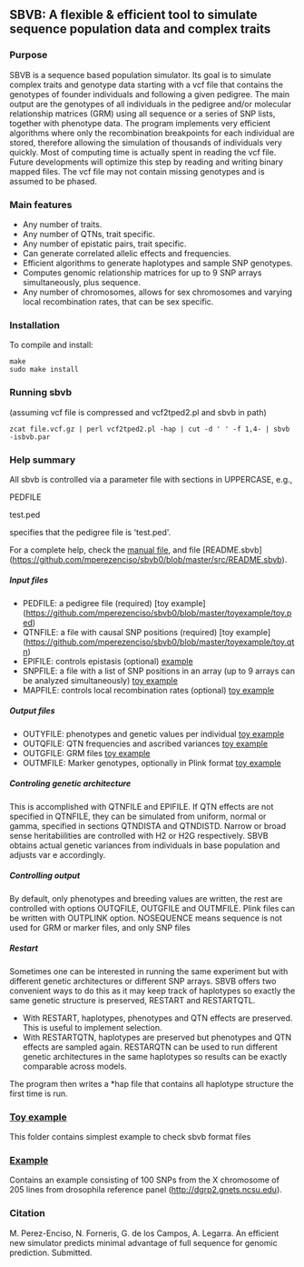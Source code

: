 ## SBVB: A flexible & efficient tool to simulate sequence population data and complex traits

### Purpose
SBVB is a sequence based population simulator. Its goal is to simulate complex traits and genotype data starting with a vcf file that contains the genotypes of founder individuals and following a given pedigree. The main output are the genotypes of all individuals in the pedigree and/or molecular relationship matrices (GRM) using all sequence or a series of SNP lists, together with phenotype data. The program implements very efficient algorithms where only the recombination breakpoints for each individual are stored, therefore allowing the simulation of thousands of individuals very quickly. Most of computing time is actually spent in reading the vcf file. Future developments will optimize this step by reading and writing binary mapped files. The vcf file may not contain missing genotypes and is assumed to be phased.

### Main features
- Any number of traits.
- Any number of QTNs, trait specific.
- Any number of epistatic pairs, trait specific.
- Can generate correlated allelic effects and frequencies.
- Efficient algorithms to generate haplotypes and sample SNP genotypes.
- Computes genomic relationship matrices for up to 9 SNP arrays simultaneously, plus sequence.
- Any number of chromosomes, allows for sex chromosomes and varying local recombination rates, that can be sex specific.

### Installation
To compile and install:
```
make
sudo make install
```

### Running sbvb
(assuming vcf file is compressed and vcf2tped2.pl and sbvb in path)
```
zcat file.vcf.gz | perl vcf2tped2.pl -hap | cut -d ' ' -f 1,4- | sbvb -isbvb.par
```
### Help summary
All sbvb is controlled via a parameter file with sections in UPPERCASE, e.g.,

PEDFILE

test.ped

specifies that the pedigree file is 'test.ped'. 

For a complete help, check the [manual file](https://github.com/mperezenciso/sbvb0/blob/master/SBVB_manual.pdf), and file [README.sbvb] (https://github.com/mperezenciso/sbvb0/blob/master/src/README.sbvb). 

##### Input files
- PEDFILE: a pedigree file (required) [toy example] (https://github.com/mperezenciso/sbvb0/blob/master/toyexample/toy.ped)
- QTNFILE: a file with causal SNP positions (required) [toy example] (https://github.com/mperezenciso/sbvb0/blob/master/toyexample/toy.qtn)
- EPIFILE: controls epistasis (optional) [example](https://github.com/mperezenciso/sbvb0/blob/master/example/test.epi)
- SNPFILE: a file with a list of SNP positions in an array (up to 9 arrays can be analyzed simultaneously) [toy example](https://github.com/mperezenciso/sbvb0/blob/master/toyexample/toy.chip)
- MAPFILE: controls local recombination rates (optional) [toy example](https://github.com/mperezenciso/sbvb0/blob/master/toyexample/toy.map)

##### Output files
- OUTYFILE: phenotypes and genetic values per individual [toy example](https://github.com/mperezenciso/sbvb0/blob/master/toyexample/toy.outy)
- OUTQFILE: QTN frequencies and ascribed variances [toy example](https://github.com/mperezenciso/sbvb0/blob/master/toyexample/toy.outq)
- OUTGFILE: GRM files [toy example](https://github.com/mperezenciso/sbvb0/blob/master/toyexample/toy.grm.1)
- OUTMFILE: Marker genotypes, optionally in Plink format [toy example](https://github.com/mperezenciso/sbvb0/blob/master/toyexample/toy.outm.0)

##### Controling genetic architecture
This is accomplished with QTNFILE and EPIFILE. If QTN effects are not specified in QTNFILE, they can be simulated from uniform, normal or gamma, specified in sections QTNDISTA and QTNDISTD. Narrow or broad sense heritabiilities are controlled with H2 or H2G respectively. SBVB obtains actual genetic variances from individuals in base population and adjusts var e accordingly.

##### Controlling output
By default, only phenotypes and breeding values are written, the rest are controlled with options OUTQFILE, OUTGFILE and OUTMFILE.
Plink files can  be written with OUTPLINK option. 
NOSEQUENCE means sequence is not used for GRM or marker files, and only SNP files 

##### Restart
Sometimes one can be interested in running the same experiment but with different genetic architectures or different SNP arrays. SBVB offers two convenient ways to do this as it may keep track of haplotypes so exactly the same genetic structure is preserved, RESTART and RESTARTQTL. 

- With RESTART, haplotypes, phenotypes and QTN effects are preserved. This is useful to implement selection.
- With RESTARTQTN, haplotypes are preserved but phenotypes and QTN effects are sampled again. RESTARQTN can be used to run different genetic architectures in the same haplotypes so results can be exactly comparable across models.

The program then writes a *hap file that contains all haplotype structure the first time is run.

### [Toy example](https://github.com/mperezenciso/sbvb0/tree/master/toyexample)
This folder contains simplest example to check sbvb format files

### [Example](https://github.com/mperezenciso/sbvb0/tree/master/example)
Contains an example consisting of 100 SNPs from the X chromosome of 205 lines from drosophila reference panel (http://dgrp2.gnets.ncsu.edu). 

### Citation
M. Perez-Enciso, N. Forneris, G. de los Campos, A. Legarra. An efficient new simulator predicts minimal advantage of full sequence for genomic prediction. Submitted.
